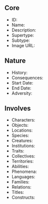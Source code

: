 ## Core
- <span class="text-field" data-tooltip="Text">ID</span>:
- <span class="text-field" data-tooltip="Text">Name</span>:
- <span class="text-field" data-tooltip="Text">Description</span>:
- <span class="text-field" data-tooltip="Text">Supertype</span>:
- <span class="text-field" data-tooltip="Text">Subtype</span>:
- <span class="text-field" data-tooltip="Text">Image URL</span>:

## Nature
- <span class="text-field" data-tooltip="Text">History</span>:
- <span class="text-field" data-tooltip="Text">Consequences</span>:
- <span class="number-field" data-tooltip="Number">Start Date</span>:
- <span class="number-field" data-tooltip="Number">End Date</span>:
- <span class="text-field" data-tooltip="Text">Adversity</span>:

## Involves
- <span class="multi-link-field" data-tooltip="Multi Character">Characters</span>:
- <span class="multi-link-field" data-tooltip="Multi Object">Objects</span>:
- <span class="multi-link-field" data-tooltip="Multi Location">Locations</span>:
- <span class="multi-link-field" data-tooltip="Multi Species">Species</span>:
- <span class="multi-link-field" data-tooltip="Multi Creature">Creatures</span>:
- <span class="multi-link-field" data-tooltip="Multi Institution">Institutions</span>:
- <span class="multi-link-field" data-tooltip="Multi Trait">Traits</span>:
- <span class="multi-link-field" data-tooltip="Multi Collective">Collectives</span>:
- <span class="multi-link-field" data-tooltip="Multi Territory">Territories</span>:
- <span class="multi-link-field" data-tooltip="Multi Ability">Abilities</span>:
- <span class="multi-link-field" data-tooltip="Multi Phenomenon">Phenomena</span>:
- <span class="multi-link-field" data-tooltip="Multi Language">Languages</span>:
- <span class="multi-link-field" data-tooltip="Multi Family">Families</span>:
- <span class="multi-link-field" data-tooltip="Multi Relation">Relations</span>:
- <span class="multi-link-field" data-tooltip="Multi Title">Titles</span>:
- <span class="multi-link-field" data-tooltip="Multi Construct">Constructs</span>:
